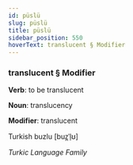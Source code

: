 ```yaml
---
id: püslü
slug: püslü
title: püslü
sidebar_position: 550
hoverText: translucent § Modifier
---
```


### translucent § Modifier

**Verb**: to be translucent

**Noun**: translucency

**Modifier**: translucent

Turkish buzlu [buz̪ˈl̠ʊ]

*Turkic Language Family*